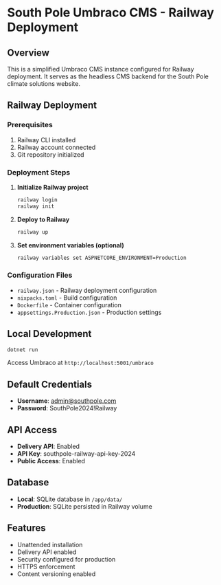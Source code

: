 # South Pole Umbraco CMS - Railway Deployment

## Overview

This is a simplified Umbraco CMS instance configured for Railway deployment. It serves as the headless CMS backend for the South Pole climate solutions website.

## Railway Deployment

### Prerequisites

1. Railway CLI installed
2. Railway account connected
3. Git repository initialized

### Deployment Steps

1. **Initialize Railway project**
   ```bash
   railway login
   railway init
   ```

2. **Deploy to Railway**
   ```bash
   railway up
   ```

3. **Set environment variables (optional)**
   ```bash
   railway variables set ASPNETCORE_ENVIRONMENT=Production
   ```

### Configuration Files

- `railway.json` - Railway deployment configuration
- `nixpacks.toml` - Build configuration
- `Dockerfile` - Container configuration
- `appsettings.Production.json` - Production settings

## Local Development

```bash
dotnet run
```

Access Umbraco at `http://localhost:5001/umbraco`

## Default Credentials

- **Username**: admin@southpole.com
- **Password**: SouthPole2024!Railway

## API Access

- **Delivery API**: Enabled
- **API Key**: southpole-railway-api-key-2024
- **Public Access**: Enabled

## Database

- **Local**: SQLite database in `/app/data/`
- **Production**: SQLite persisted in Railway volume

## Features

- Unattended installation
- Delivery API enabled
- Security configured for production
- HTTPS enforcement
- Content versioning enabled